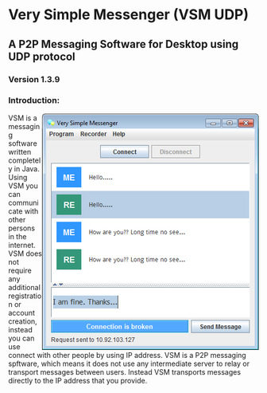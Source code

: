 # Very Simple Messenger (VSM UDP)
## A P2P Messaging Software for Desktop using UDP protocol
### Version 1.3.9

### Introduction:
<img src = "/screen_shot/s6.png" al="VSM UDP Main Window" align="right">
VSM is a messaging software written completely in Java. Using VSM you can communicate with other persons in the internet. VSM does not require any additional registration or account creation, instead you can use connect with other people by using IP address. VSM is a P2P messaging spftware, which means it does not use any intermediate server to relay or transport messages between users. Instead VSM transports messages directly to the IP address that you provide.
